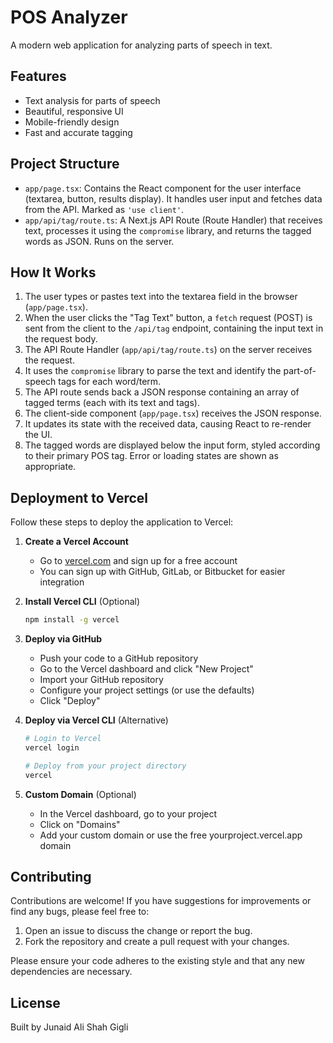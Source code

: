 # POS Analyzer

A modern web application for analyzing parts of speech in text.

## Features

- Text analysis for parts of speech
- Beautiful, responsive UI
- Mobile-friendly design
- Fast and accurate tagging

## Project Structure

- `app/page.tsx`: Contains the React component for the user interface (textarea, button, results display). It handles user input and fetches data from the API. Marked as `'use client'`.
- `app/api/tag/route.ts`: A Next.js API Route (Route Handler) that receives text, processes it using the `compromise` library, and returns the tagged words as JSON. Runs on the server.

## How It Works

1.  The user types or pastes text into the textarea field in the browser (`app/page.tsx`).
2.  When the user clicks the "Tag Text" button, a `fetch` request (POST) is sent from the client to the `/api/tag` endpoint, containing the input text in the request body.
3.  The API Route Handler (`app/api/tag/route.ts`) on the server receives the request.
4.  It uses the `compromise` library to parse the text and identify the part-of-speech tags for each word/term.
5.  The API route sends back a JSON response containing an array of tagged terms (each with its text and tags).
6.  The client-side component (`app/page.tsx`) receives the JSON response.
7.  It updates its state with the received data, causing React to re-render the UI.
8.  The tagged words are displayed below the input form, styled according to their primary POS tag. Error or loading states are shown as appropriate.

## Deployment to Vercel

Follow these steps to deploy the application to Vercel:

1. **Create a Vercel Account**

   - Go to [vercel.com](https://vercel.com) and sign up for a free account
   - You can sign up with GitHub, GitLab, or Bitbucket for easier integration

2. **Install Vercel CLI** (Optional)

   ```bash
   npm install -g vercel
   ```

3. **Deploy via GitHub**

   - Push your code to a GitHub repository
   - Go to the Vercel dashboard and click "New Project"
   - Import your GitHub repository
   - Configure your project settings (or use the defaults)
   - Click "Deploy"

4. **Deploy via Vercel CLI** (Alternative)

   ```bash
   # Login to Vercel
   vercel login

   # Deploy from your project directory
   vercel
   ```

5. **Custom Domain** (Optional)
   - In the Vercel dashboard, go to your project
   - Click on "Domains"
   - Add your custom domain or use the free yourproject.vercel.app domain

## Contributing

Contributions are welcome! If you have suggestions for improvements or find any bugs, please feel free to:

1. Open an issue to discuss the change or report the bug.
2. Fork the repository and create a pull request with your changes.

Please ensure your code adheres to the existing style and that any new dependencies are necessary.

## License

Built by Junaid Ali Shah Gigli
